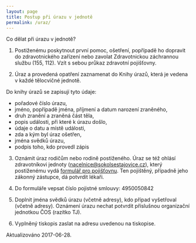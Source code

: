 ```yaml
---
layout: page
title: Postup při úrazu v jednotě
permalink: /uraz/
---
```


Co dělat při úrazu v jednotě?
 
1. Postiženému poskytnout první pomoc, ošetření, popřípadě ho dopravit do zdravotnického zařízení nebo zavolat Zdravotnickou záchrannou službu (155, 112). Vzít s sebou průkaz zdravotní pojišťovny.

2. Úraz a provedená opatření zaznamenat do Knihy úrazů, která je vedena v každé tělocvičné jednotě.

Do knihy úrazů se zapisují tyto údaje:

* pořadové číslo úrazu,
* jméno, popřípadě jména, příjmení a datum narození zraněného,
* druh zranění a zraněná část těla,
* popis události, při které k úrazu došlo,
* údaje o datu a místě události,
* zda a kým byl úraz ošetřen,
* jména svědků úrazu,
* podpis toho, kdo provedl zápis 

3. Oznámit úraz rodičům nebo rodině postiženého. Úraz se též ohlásí zdravotníkovi jednoty (nacelnice@sokolsestajovice.cz), který postiženému vydá [formulář pro pojišťovnu](http://www.sokol.eu/priloha/13257/formular-oznameni-urazu.pdf). Ten pojištěný, případně jeho zákonný zástupce, dá potvrdit lékaři.

4. Do formuláře vepsat číslo pojistné smlouvy: 4950050842

5. Doplnit jména svědků úrazu (včetně adresy), kdo případ vyšetřoval (včetně adresy). Oznámení úrazu nechat potvrdit příslušnou organizační jednotkou ČOS (razítko TJ).

6. Vyplněný tiskopis zaslat na adresu uvedenou na tiskopise.


Aktualizováno 2017-06-28.